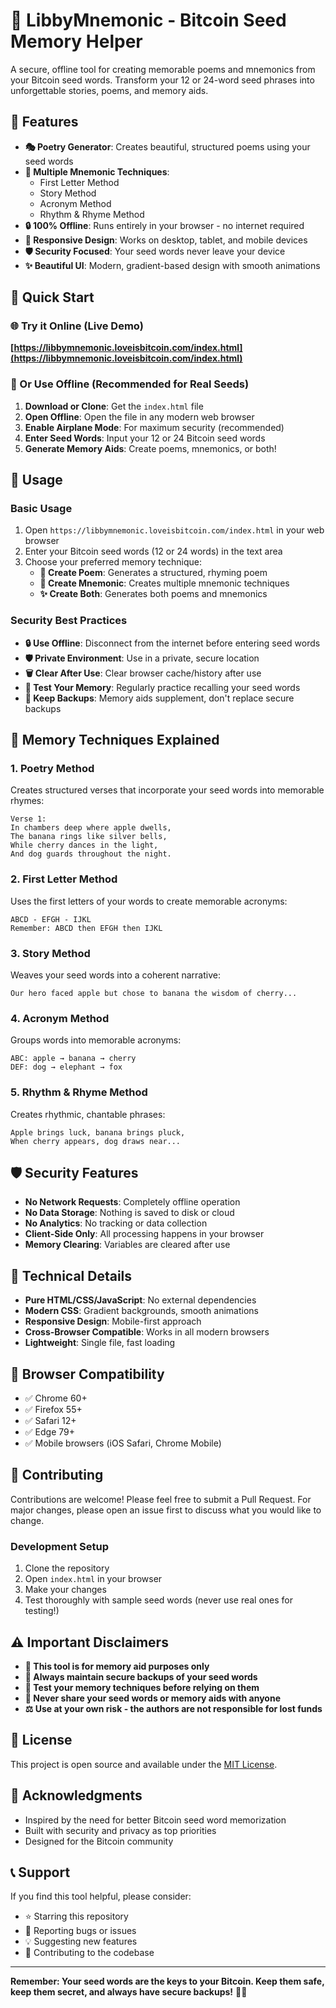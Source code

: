 # 🔐 LibbyMnemonic - Bitcoin Seed Memory Helper

A secure, offline tool for creating memorable poems and mnemonics from your Bitcoin seed words. Transform your 12 or 24-word seed phrases into unforgettable stories, poems, and memory aids.

## 🌟 Features

- **🎭 Poetry Generator**: Creates beautiful, structured poems using your seed words
- **🧠 Multiple Mnemonic Techniques**: 
  - First Letter Method
  - Story Method
  - Acronym Method
  - Rhythm & Rhyme Method
- **🔒 100% Offline**: Runs entirely in your browser - no internet required
- **📱 Responsive Design**: Works on desktop, tablet, and mobile devices
- **🛡️ Security Focused**: Your seed words never leave your device
- **✨ Beautiful UI**: Modern, gradient-based design with smooth animations

## 🚀 Quick Start

### 🌐 Try it Online (Live Demo)
**[https://libbymnemonic.loveisbitcoin.com/index.html](https://libbymnemonic.loveisbitcoin.com/index.html)**

### 💾 Or Use Offline (Recommended for Real Seeds)
1. **Download or Clone**: Get the `index.html` file
2. **Open Offline**: Open the file in any modern web browser
3. **Enable Airplane Mode**: For maximum security (recommended)
4. **Enter Seed Words**: Input your 12 or 24 Bitcoin seed words
5. **Generate Memory Aids**: Create poems, mnemonics, or both!

## 🔧 Usage

### Basic Usage
1. Open `https://libbymnemonic.loveisbitcoin.com/index.html` in your web browser
2. Enter your Bitcoin seed words (12 or 24 words) in the text area
3. Choose your preferred memory technique:
   - **📝 Create Poem**: Generates a structured, rhyming poem
   - **🧠 Create Mnemonic**: Creates multiple mnemonic techniques
   - **✨ Create Both**: Generates both poems and mnemonics

### Security Best Practices
- **🔒 Use Offline**: Disconnect from the internet before entering seed words
- **🛡️ Private Environment**: Use in a private, secure location
- **🗑️ Clear After Use**: Clear browser cache/history after use
- **📝 Test Your Memory**: Regularly practice recalling your seed words
- **💾 Keep Backups**: Memory aids supplement, don't replace secure backups

## 🎯 Memory Techniques Explained

### 1. Poetry Method
Creates structured verses that incorporate your seed words into memorable rhymes:
```
Verse 1:
In chambers deep where apple dwells,
The banana rings like silver bells,
While cherry dances in the light,
And dog guards throughout the night.
```

### 2. First Letter Method
Uses the first letters of your words to create memorable acronyms:
```
ABCD - EFGH - IJKL
Remember: ABCD then EFGH then IJKL
```

### 3. Story Method
Weaves your seed words into a coherent narrative:
```
Our hero faced apple but chose to banana the wisdom of cherry...
```

### 4. Acronym Method
Groups words into memorable acronyms:
```
ABC: apple → banana → cherry
DEF: dog → elephant → fox
```

### 5. Rhythm & Rhyme Method
Creates rhythmic, chantable phrases:
```
Apple brings luck, banana brings pluck,
When cherry appears, dog draws near...
```

## 🛡️ Security Features

- **No Network Requests**: Completely offline operation
- **No Data Storage**: Nothing is saved to disk or cloud
- **No Analytics**: No tracking or data collection
- **Client-Side Only**: All processing happens in your browser
- **Memory Clearing**: Variables are cleared after use

## 🎨 Technical Details

- **Pure HTML/CSS/JavaScript**: No external dependencies
- **Modern CSS**: Gradient backgrounds, smooth animations
- **Responsive Design**: Mobile-first approach
- **Cross-Browser Compatible**: Works in all modern browsers
- **Lightweight**: Single file, fast loading

## 📱 Browser Compatibility

- ✅ Chrome 60+
- ✅ Firefox 55+
- ✅ Safari 12+
- ✅ Edge 79+
- ✅ Mobile browsers (iOS Safari, Chrome Mobile)

## 🤝 Contributing

Contributions are welcome! Please feel free to submit a Pull Request. For major changes, please open an issue first to discuss what you would like to change.

### Development Setup
1. Clone the repository
2. Open `index.html` in your browser
3. Make your changes
4. Test thoroughly with sample seed words (never use real ones for testing!)

## ⚠️ Important Disclaimers

- **🔐 This tool is for memory aid purposes only**
- **💾 Always maintain secure backups of your seed words**
- **🧪 Test your memory techniques before relying on them**
- **🚫 Never share your seed words or memory aids with anyone**
- **⚖️ Use at your own risk - the authors are not responsible for lost funds**

## 📄 License

This project is open source and available under the [MIT License](LICENSE).

## 🙏 Acknowledgments

- Inspired by the need for better Bitcoin seed word memorization
- Built with security and privacy as top priorities
- Designed for the Bitcoin community

## 📞 Support

If you find this tool helpful, please consider:
- ⭐ Starring this repository
- 🐛 Reporting bugs or issues
- 💡 Suggesting new features
- 🤝 Contributing to the codebase

---

**Remember: Your seed words are the keys to your Bitcoin. Keep them safe, keep them secret, and always have secure backups!** 🔐✨ 